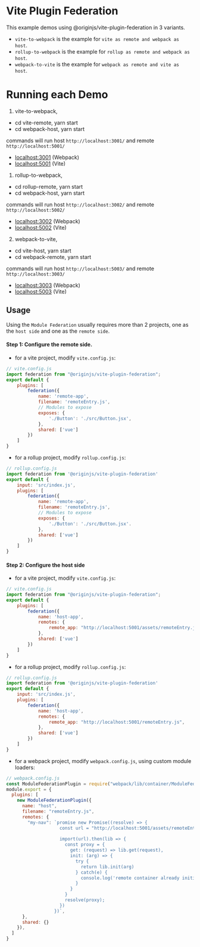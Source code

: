 # Vite Plugin Federation

This example demos using @originjs/vite-plugin-federation in 3 variants.



- `vite-to-webpack` is the example for  `vite as remote and webpack as host`.
- `rollup-to-webpack` is the example for  `rollup as remote and webpack as host`.
- `webpack-to-vite` is the example for  `webpack as remote and vite as host`.


# Running each Demo

1. vite-to-webpack,  
  - cd vite-remote, yarn start 
  - cd webpack-host, yarn start

  commands will run host `http://localhost:3001/` and remote `http://localhost:5001/`
  - [localhost:3001](http://localhost:3001/) (Webpack)
  - [localhost:5001](http://localhost:5001/) (Vite)

1. rollup-to-webpack,  
  - cd rollup-remote, yarn start 
  - cd webpack-host, yarn start

  commands will run host `http://localhost:3002/` and remote `http://localhost:5002/`
  - [localhost:3002](http://localhost:3002/) (Webpack)
  - [localhost:5002](http://localhost:5002/) (Vite)

2. webpack-to-vite,  
  - cd vite-host, yarn start 
  - cd webpack-remote, yarn start

  commands will run host `http://localhost:5003/` and remote `http://localhost:3003/`
  - [localhost:3003](http://localhost:3003/) (Webpack)
  - [localhost:5003](http://localhost:5003/) (Vite)


## Usage
Using the `Module Federation` usually requires more than 2 projects, one as the `host side` and one as the `remote side`.
#### Step 1: Configure the remote side.
- for a vite project, modify `vite.config.js`:

```js
// vite.config.js
import federation from "@originjs/vite-plugin-federation";
export default {
    plugins: [
        federation({
            name: 'remote-app',
            filename: 'remoteEntry.js',
            // Modules to expose
            exposes: {
                './Button': './src/Button.jsx',
            },
            shared: ['vue']
        })
    ]
}
```

- for a rollup project, modify `rollup.config.js`:

```js
// rollup.config.js
import federation from '@originjs/vite-plugin-federation'
export default {
    input: 'src/index.js',
    plugins: [
        federation({
            name: 'remote-app',
            filename: 'remoteEntry.js',
            // Modules to expose
            exposes: {
                './Button': './src/Button.jsx'.
            },
            shared: ['vue']
        })
    ]
}
```

#### Step 2: Configure the host side

- for a vite project, modify `vite.config.js`:

```js
// vite.config.js
import federation from "@originjs/vite-plugin-federation";
export default {
    plugins: [
        federation({
            name: 'host-app',
            remotes: {
                remote_app: "http://localhost:5001/assets/remoteEntry.js",
            },
            shared: ['vue']
        })
    ]
}
```

- for a rollup project, modify `rollup.config.js`:

```js
// rollup.config.js
import federation from '@originjs/vite-plugin-federation'
export default {
    input: 'src/index.js',
    plugins: [
        federation({
            name: 'host-app',
            remotes: {
                remote_app: "http://localhost:5001/remoteEntry.js",
            },
            shared: ['vue']
        })
    ]
}
```

- for a webpack project, modify `webpack.config.js`, using custom module loaders:

```js
// webpack.config.js
const ModuleFederationPlugin = require("webpack/lib/container/ModuleFederationPlugin");
module.export = {
  plugins: [
    new ModuleFederationPlugin({
      name: "host",
      filename: "remoteEntry.js",
      remotes: {
        "my-nav": `promise new Promise((resolve) => {
                    const url = "http://localhost:5001/assets/remoteEntry.js";
                    
                    import(url).then(lib => {
                      const proxy = {
                        get: (request) => lib.get(request),
                        init: (arg) => {
                          try {
                            return lib.init(arg)
                          } catch(e) {
                            console.log('remote container already initialized')
                          }
                        }
                      }
                      resolve(proxy);  
                    })
                  })`,
      },
      shared: {}
    }),
  ]
}
```
